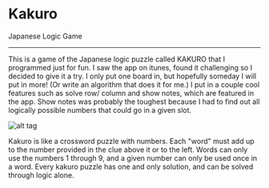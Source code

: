 Kakuro
======

Japanese Logic Game



---------------

This is a game of the Japanese logic puzzle called KAKURO that I programmed just for fun. I saw the app on itunes, found it challenging so I decided to give it a try. I only put one board in, but hopefully someday I will put in more! (Or write an algorithm that does it for me.) I put in a couple cool features such as solve row/ column and show notes, which are featured in the app. Show notes was probably the toughest because I had to find out all logically possible numbers that could go in a given slot. 

![alt tag](http://www.ludygames.com/images/regles-kakuro_grille-kakuro-pleine.jpg)

Kakuro is like a crossword puzzle with numbers. Each "word" must add up to the number provided in the clue above it or to the left. Words can only use the numbers 1 through 9, and a given number can only be used once in a word. Every kakuro puzzle has one and only solution, and can be solved through logic alone.
